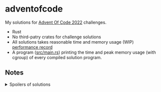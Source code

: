 # adventofcode

My solutions for [Advent Of Code 2022](https://adventofcode.com/2022/) challenges.

- Rust
- No third-patry crates for challenge solutions
- All solutions takes reasonable time and memory usage (WIP) [performance record](./performance.txt)
- A program ([src/main.rs](src/main.rs)) printing the time and peak memory usage (with cgroup) of every compiled solution program.

## Notes

<details><summary>Spoilers of solutions</summary>

- Day 1 - 10 are very easy and can be completed even without knowledge of algorithm.
  - I would like to recommend arena-based allocation for implementing data structures like trees or lists in Rust, as you don't need to worry about lifetime, etc. if doing so.
- Day 11 Part II: LCM (Least Common Multiple)
- Day 12: BFS
- Day 13: Interesting as you need to write a simple parser and comparer.
- Day 15: Be careful of result overflowing. And when calculating range on a fixed y with Manhattan distance, don't count when y is too far away.
- Day 16: Eliminate intermediate state by using Floyd-Warshall algorithm to get shortest path distances between start point and all active valves.
- Day 17 Part II: It's impossible to calculate directly even when O(n) (as n = 1000000000000). You need to find a repeating pattern when simulating. A `std::collection::HashSet` is a good choice for storing the state.
- Day 18: Floodfilling.
- Day 19: It may help to eliminate intermediate state by searching "what robot should be made next" instead of "what should I do next minute". And the most important optimization is: Don't make a X-cracking robot when there are enough X-cracking robots to make other robots that need X (You need one minute to make a robot out).
- Day 20: A linked list may help. Consider the case when rounds >> array length (not covered by example).
- Day 21 Part II: The best solution may be using a symbolic solver (Z3? SymPy? or even Mathematica?). However, it seems that one side of the expression does not have "input", and "input" is only involved once on the other side.
- Day 22 Part II: The hardest part of AoC 2022. I cannot figure out a universal solution and can only hard-coded specifically for the example and my input. Drawing a diagram like [assets/day22.svg](assets/day22.svg) may help (I use Inkscape).
- Day 23: Even when an elf does nothing, their "proposal direction list" still changes at the end of every round.
- Day 24: It's a good idea to "cache" whether a coordinate is under blizzard for every round required.
- Day 25: Very easy, and don't need to worry about overflowing.

</details>